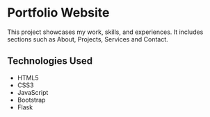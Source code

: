 # Portfolio Website

This project showcases my work, skills, and experiences. It includes sections such as About, Projects, Services and Contact.


## Technologies Used

- HTML5
- CSS3
- JavaScript
- Bootstrap
- Flask

